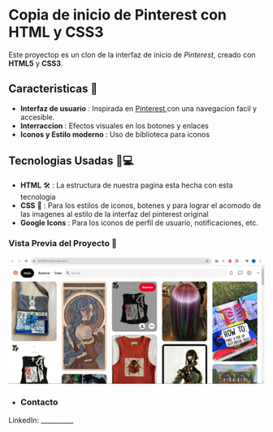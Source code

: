 # Copia de inicio de Pinterest con HTML y CSS3

Este proyectop es un clon de la interfaz de inicio de *Pinterest*, creado con **HTML5** y **CSS3**.

## Caracteristicas 🤖

+ **Interfaz de usuario** : Inspirada en [Pinterest](https://www.pinterest.com.mx/),con una navegacion facil y accesible.
+ **Interraccion** : Efectos visuales en los botones y enlaces
+ **Iconos y Estilo moderno** : Uso de biblioteca para iconos

## Tecnologias Usadas 👾💻

+ **HTML** 🛠 : La estructura de nuestra pagina esta hecha con esta tecnologia
+  **CSS** 🎨 : Para los estilos de iconos, botenes y para lograr el acomodo de las imagenes al estilo de la interfaz del pinterest original
+   **Google Icons** : Para los iconos de perfil de usuario, notificaciones, etc.


### Vista Previa del Proyecto  👀
![Demo](/images/VISTA_PREVIA.png)

+ ### Contacto

LinkedIn: __________





